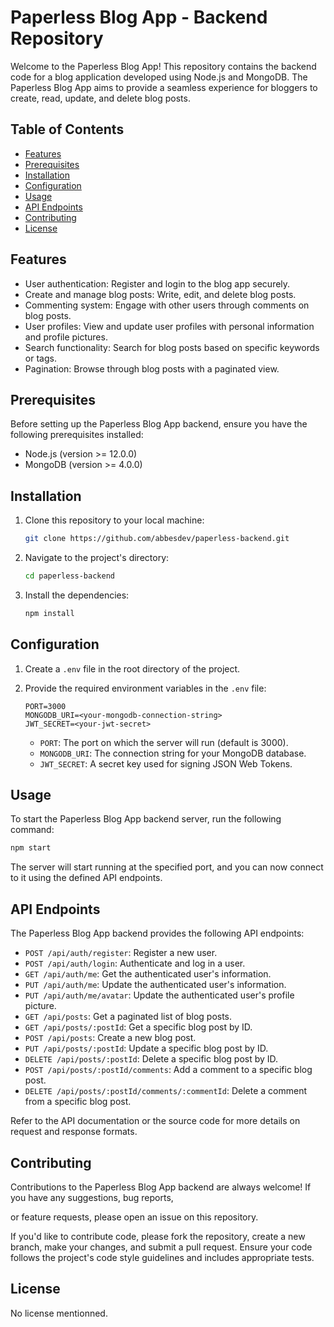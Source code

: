 # Paperless Blog App - Backend Repository

Welcome to the Paperless Blog App! This repository contains the backend code for a blog application developed using Node.js and MongoDB. The Paperless Blog App aims to provide a seamless experience for bloggers to create, read, update, and delete blog posts.

## Table of Contents

- [Features](#features)
- [Prerequisites](#prerequisites)
- [Installation](#installation)
- [Configuration](#configuration)
- [Usage](#usage)
- [API Endpoints](#api-endpoints)
- [Contributing](#contributing)
- [License](#license)

## Features

- User authentication: Register and login to the blog app securely.
- Create and manage blog posts: Write, edit, and delete blog posts.
- Commenting system: Engage with other users through comments on blog posts.
- User profiles: View and update user profiles with personal information and profile pictures.
- Search functionality: Search for blog posts based on specific keywords or tags.
- Pagination: Browse through blog posts with a paginated view.

## Prerequisites

Before setting up the Paperless Blog App backend, ensure you have the following prerequisites installed:

- Node.js (version >= 12.0.0)
- MongoDB (version >= 4.0.0)

## Installation

1. Clone this repository to your local machine:

   ```bash
   git clone https://github.com/abbesdev/paperless-backend.git
   ```

2. Navigate to the project's directory:

   ```bash
   cd paperless-backend
   ```

3. Install the dependencies:

   ```bash
   npm install
   ```

## Configuration

1. Create a `.env` file in the root directory of the project.

2. Provide the required environment variables in the `.env` file:

   ```plaintext
   PORT=3000
   MONGODB_URI=<your-mongodb-connection-string>
   JWT_SECRET=<your-jwt-secret>
   ```

   - `PORT`: The port on which the server will run (default is 3000).
   - `MONGODB_URI`: The connection string for your MongoDB database.
   - `JWT_SECRET`: A secret key used for signing JSON Web Tokens.

## Usage

To start the Paperless Blog App backend server, run the following command:

```bash
npm start
```

The server will start running at the specified port, and you can now connect to it using the defined API endpoints.

## API Endpoints

The Paperless Blog App backend provides the following API endpoints:

- `POST /api/auth/register`: Register a new user.
- `POST /api/auth/login`: Authenticate and log in a user.
- `GET /api/auth/me`: Get the authenticated user's information.
- `PUT /api/auth/me`: Update the authenticated user's information.
- `PUT /api/auth/me/avatar`: Update the authenticated user's profile picture.
- `GET /api/posts`: Get a paginated list of blog posts.
- `GET /api/posts/:postId`: Get a specific blog post by ID.
- `POST /api/posts`: Create a new blog post.
- `PUT /api/posts/:postId`: Update a specific blog post by ID.
- `DELETE /api/posts/:postId`: Delete a specific blog post by ID.
- `POST /api/posts/:postId/comments`: Add a comment to a specific blog post.
- `DELETE /api/posts/:postId/comments/:commentId`: Delete a comment from a specific blog post.

Refer to the API documentation or the source code for more details on request and response formats.

## Contributing

Contributions to the Paperless Blog App backend are always welcome! If you have any suggestions, bug reports,

 or feature requests, please open an issue on this repository.

If you'd like to contribute code, please fork the repository, create a new branch, make your changes, and submit a pull request. Ensure your code follows the project's code style guidelines and includes appropriate tests.

## License

No license mentionned.